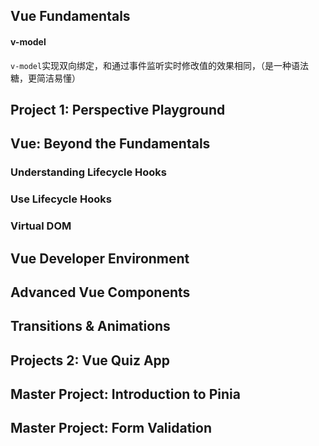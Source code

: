 ## Vue Fundamentals
#### v-model
`v-model`实现双向绑定，和通过事件监听实时修改值的效果相同，（是一种语法糖，更简洁易懂）

## Project 1: Perspective Playground
## Vue: Beyond the Fundamentals
### Understanding Lifecycle Hooks
### Use Lifecycle Hooks
### Virtual DOM

## Vue Developer Environment
## Advanced Vue Components
## Transitions & Animations
## Projects 2: Vue Quiz App
## Master Project: Introduction to Pinia
## Master Project: Form Validation
